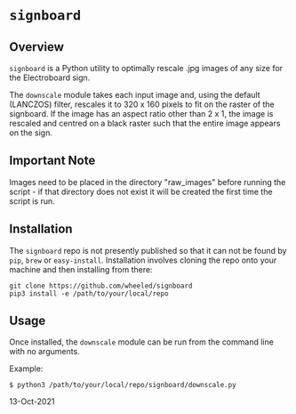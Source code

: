 # `signboard`

## Overview
`signboard` is a Python utility to optimally rescale .jpg images of any size for the Electroboard sign.

The ``downscale`` module takes each input image and, using the default (LANCZOS) filter, rescales it to 320 x 160 pixels to fit on the raster of the signboard. If the image has an aspect ratio other than 2 x 1, the image is rescaled and centred on a black raster such that the entire image appears on the sign.

## Important Note
Images need to be placed in the directory "raw_images" before running the script - if that directory does not exist it will be created the first time the script is run.

## Installation
The `signboard` repo is not presently published so that it can not be found by `pip`, `brew` or `easy-install`.  Installation involves cloning the repo onto your machine and then installing from there:

    git clone https://github.com/wheeled/signboard
    pip3 install -e /path/to/your/local/repo

## Usage
Once installed, the `downscale` module can be run from the command line with no arguments.

Example:

    $ python3 /path/to/your/local/repo/signboard/downscale.py 

13-Oct-2021